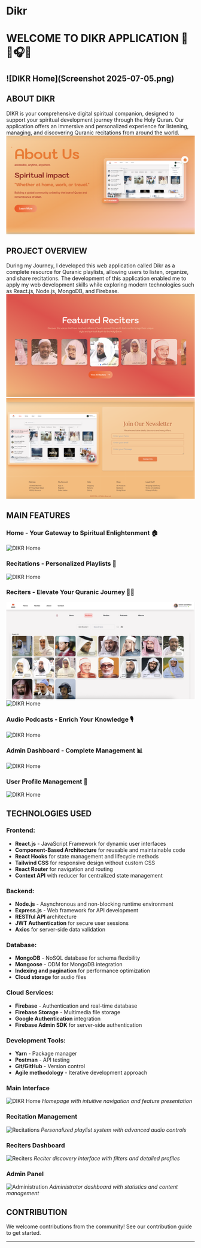 # Dikr
# WELCOME TO DIKR APPLICATION 🕌📿🎧📖
![DIKR Home](Screenshot 2025-07-05.png)
---------------------------------------------------------------------------------------------------------------

## ABOUT DIKR
DIKR is your comprehensive digital spiritual companion, designed to support your spiritual development journey through the Holy Quran. Our application offers an immersive and personalized experience for listening, managing, and discovering Quranic recitations from around the world.
![DIKR AboutSection](AboutSection.png)

## PROJECT OVERVIEW
During my Journey, I developed this web application called Dikr as a complete resource for Quranic playlists, allowing users to listen, organize, and share recitations. The development of this application enabled me to apply my web development skills while exploring modern technologies such as React.js, Node.js, MongoDB, and Firebase.
![DIKR RecitersSection](FeaturedRecitersSection.png)
![DIKR ContactSection](ContactSection.png)

## MAIN FEATURES

### **Home - Your Gateway to Spiritual Enlightenment 🏠**
![DIKR Home](screenshot-home.png)

### **Recitations - Personalized Playlists 🎵**
![DIKR Home](screenshot-home.png)

### **Reciters - Elevate Your Quranic Journey 👨‍🏫**
![DIKR RecitersOptions](RecitersOptions.png)
![DIKR Home](screenshot-home.png)

### **Audio Podcasts - Enrich Your Knowledge 🎙️**
![DIKR Home](screenshot-home.png)


### **Admin Dashboard - Complete Management 📊**
![DIKR Home](screenshot-home.png)

### **User Profile Management 👤**
![DIKR Home](screenshot-home.png)



## TECHNOLOGIES USED

### **Frontend:**
- **React.js** - JavaScript Framework for dynamic user interfaces
- **Component-Based Architecture** for reusable and maintainable code
- **React Hooks** for state management and lifecycle methods
- **Tailwind CSS** for responsive design without custom CSS
- **React Router** for navigation and routing
- **Context API** with reducer for centralized state management

### **Backend:**
- **Node.js** - Asynchronous and non-blocking runtime environment
- **Express.js** - Web framework for API development
- **RESTful API** architecture
- **JWT Authentication** for secure user sessions
- **Axios** for server-side data validation

### **Database:**
- **MongoDB** - NoSQL database for schema flexibility
- **Mongoose** - ODM for MongoDB integration
- **Indexing and pagination** for performance optimization
- **Cloud storage** for audio files

### **Cloud Services:**
- **Firebase** - Authentication and real-time database
- **Firebase Storage** - Multimedia file storage
- **Google Authentication** integration
- **Firebase Admin SDK** for server-side authentication

### **Development Tools:**
- **Yarn** - Package manager
- **Postman** - API testing
- **Git/GitHub** - Version control
- **Agile methodology** - Iterative development approach



### Main Interface
![DIKR Home](screenshot-home.png)
*Homepage with intuitive navigation and feature presentation*

### Recitation Management
![Recitations](screenshot-recitations.png)
*Personalized playlist system with advanced audio controls*

### Reciters Dashboard
![Reciters](screenshot-reciters.png)
*Reciter discovery interface with filters and detailed profiles*

### Admin Panel
![Administration](screenshot-admin.png)
*Administrator dashboard with statistics and content management*

## CONTRIBUTION

We welcome contributions from the community! See our contribution guide to get started.

---


